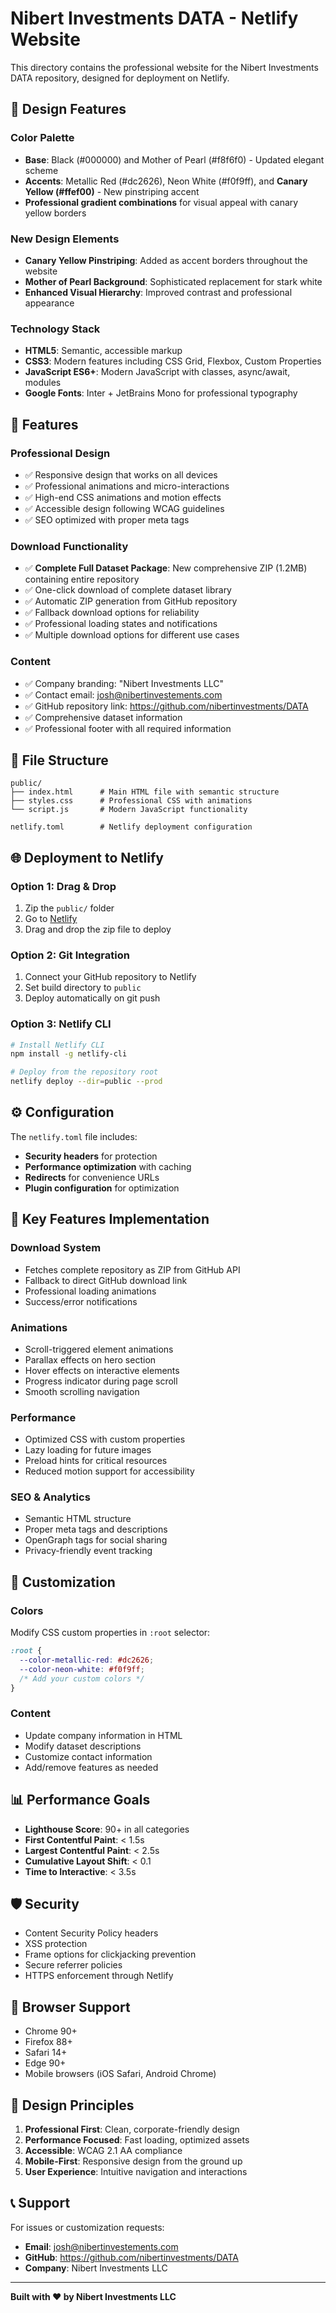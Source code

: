 # Nibert Investments DATA - Netlify Website

This directory contains the professional website for the Nibert Investments DATA repository, designed for deployment on Netlify.

## 🎨 Design Features

### Color Palette
- **Base**: Black (#000000) and Mother of Pearl (#f8f6f0) - Updated elegant scheme
- **Accents**: Metallic Red (#dc2626), Neon White (#f0f9ff), and **Canary Yellow (#ffef00)** - New pinstriping accent
- **Professional gradient combinations** for visual appeal with canary yellow borders

### New Design Elements
- **Canary Yellow Pinstriping**: Added as accent borders throughout the website
- **Mother of Pearl Background**: Sophisticated replacement for stark white
- **Enhanced Visual Hierarchy**: Improved contrast and professional appearance

### Technology Stack
- **HTML5**: Semantic, accessible markup
- **CSS3**: Modern features including CSS Grid, Flexbox, Custom Properties
- **JavaScript ES6+**: Modern JavaScript with classes, async/await, modules
- **Google Fonts**: Inter + JetBrains Mono for professional typography

## 🚀 Features

### Professional Design
- ✅ Responsive design that works on all devices
- ✅ Professional animations and micro-interactions
- ✅ High-end CSS animations and motion effects
- ✅ Accessible design following WCAG guidelines
- ✅ SEO optimized with proper meta tags

### Download Functionality
- ✅ **Complete Full Dataset Package**: New comprehensive ZIP (1.2MB) containing entire repository
- ✅ One-click download of complete dataset library
- ✅ Automatic ZIP generation from GitHub repository
- ✅ Fallback download options for reliability
- ✅ Professional loading states and notifications
- ✅ Multiple download options for different use cases

### Content
- ✅ Company branding: "Nibert Investments LLC"
- ✅ Contact email: josh@nibertinvestements.com
- ✅ GitHub repository link: https://github.com/nibertinvestments/DATA
- ✅ Comprehensive dataset information
- ✅ Professional footer with all required information

## 📁 File Structure

```
public/
├── index.html      # Main HTML file with semantic structure
├── styles.css      # Professional CSS with animations
└── script.js       # Modern JavaScript functionality

netlify.toml        # Netlify deployment configuration
```

## 🌐 Deployment to Netlify

### Option 1: Drag & Drop
1. Zip the `public/` folder
2. Go to [Netlify](https://netlify.com)
3. Drag and drop the zip file to deploy

### Option 2: Git Integration
1. Connect your GitHub repository to Netlify
2. Set build directory to `public`
3. Deploy automatically on git push

### Option 3: Netlify CLI
```bash
# Install Netlify CLI
npm install -g netlify-cli

# Deploy from the repository root
netlify deploy --dir=public --prod
```

## ⚙️ Configuration

The `netlify.toml` file includes:
- **Security headers** for protection
- **Performance optimization** with caching
- **Redirects** for convenience URLs
- **Plugin configuration** for optimization

## 🎯 Key Features Implementation

### Download System
- Fetches complete repository as ZIP from GitHub API
- Fallback to direct GitHub download link
- Professional loading animations
- Success/error notifications

### Animations
- Scroll-triggered element animations
- Parallax effects on hero section
- Hover effects on interactive elements
- Progress indicator during page scroll
- Smooth scrolling navigation

### Performance
- Optimized CSS with custom properties
- Lazy loading for future images
- Preload hints for critical resources
- Reduced motion support for accessibility

### SEO & Analytics
- Semantic HTML structure
- Proper meta tags and descriptions
- OpenGraph tags for social sharing
- Privacy-friendly event tracking

## 🔧 Customization

### Colors
Modify CSS custom properties in `:root` selector:
```css
:root {
  --color-metallic-red: #dc2626;
  --color-neon-white: #f0f9ff;
  /* Add your custom colors */
}
```

### Content
- Update company information in HTML
- Modify dataset descriptions
- Customize contact information
- Add/remove features as needed

## 📊 Performance Goals

- **Lighthouse Score**: 90+ in all categories
- **First Contentful Paint**: < 1.5s
- **Largest Contentful Paint**: < 2.5s
- **Cumulative Layout Shift**: < 0.1
- **Time to Interactive**: < 3.5s

## 🛡️ Security

- Content Security Policy headers
- XSS protection
- Frame options for clickjacking prevention
- Secure referrer policies
- HTTPS enforcement through Netlify

## 📱 Browser Support

- Chrome 90+
- Firefox 88+
- Safari 14+
- Edge 90+
- Mobile browsers (iOS Safari, Android Chrome)

## 🎨 Design Principles

1. **Professional First**: Clean, corporate-friendly design
2. **Performance Focused**: Fast loading, optimized assets
3. **Accessible**: WCAG 2.1 AA compliance
4. **Mobile-First**: Responsive design from the ground up
5. **User Experience**: Intuitive navigation and interactions

## 📞 Support

For issues or customization requests:
- **Email**: josh@nibertinvestements.com
- **GitHub**: https://github.com/nibertinvestments/DATA
- **Company**: Nibert Investments LLC

---

**Built with ❤️ by Nibert Investments LLC**